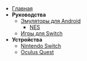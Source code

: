 - [Главная](/)
- **Руководства**
  - [Эмуляторы для Android](/guides/emulators)
    - [NES](/guides/emulators#NES)
  - [Игры для Switch](/guides/switch_games)
- **Устройства**
  - [Nintendo Switch](/devices/switch)
  - [Oculus Quest](/devices/oculus_quest)

